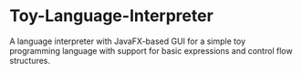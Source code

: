 # Toy-Language-Interpreter
A language interpreter with JavaFX-based GUI for a simple toy programming language with support for basic expressions and control flow structures.
